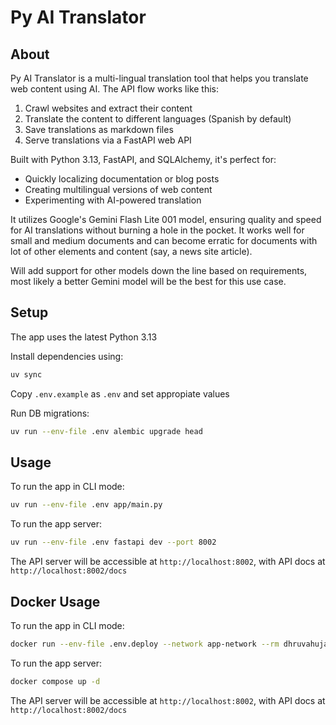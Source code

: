# Py AI Translator

## About

Py AI Translator is a multi-lingual translation tool that helps you translate web content using AI. The API flow works like this:

1. Crawl websites and extract their content
2. Translate the content to different languages (Spanish by default)
3. Save translations as markdown files
4. Serve translations via a FastAPI web API

Built with Python 3.13, FastAPI, and SQLAlchemy, it's perfect for:

- Quickly localizing documentation or blog posts
- Creating multilingual versions of web content
- Experimenting with AI-powered translation

It utilizes Google's Gemini Flash Lite 001 model, ensuring quality and speed for AI translations without burning a hole in the pocket.
It works well for small and medium documents and can become erratic for documents with lot of other elements and content (say, a news site article).

Will add support for other models down the line based on requirements, most likely a better Gemini model will be the best for this use case.

## Setup

The app uses the latest Python 3.13

Install dependencies using:

```bash
uv sync
```

Copy `.env.example` as `.env` and set appropiate values

Run DB migrations:

```bash
uv run --env-file .env alembic upgrade head
```

## Usage

To run the app in CLI mode:

```bash
uv run --env-file .env app/main.py
```

To run the app server:

```bash
uv run --env-file .env fastapi dev --port 8002
```

The API server will be accessible at `http://localhost:8002`, with API docs at `http://localhost:8002/docs`

## Docker Usage

To run the app in CLI mode:

```bash
docker run --env-file .env.deploy --network app-network --rm dhruvahuja/py_ai_translator_cli -v ~/docker_data/markdown:/app/markdown 'https://www.example.com'
```

To run the app server:

```bash
docker compose up -d
```

The API server will be accessible at `http://localhost:8002`, with API docs at `http://localhost:8002/docs`
